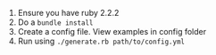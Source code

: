 1. Ensure you have ruby 2.2.2
1. Do a `bundle install`
1. Create a config file. View examples in config folder
1. Run using `./generate.rb path/to/config.yml`
